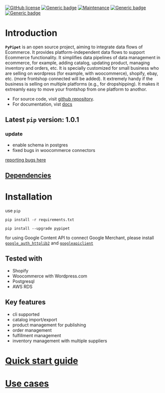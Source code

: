 

[![GitHub license](https://img.shields.io/github/license/Naereen/StrapDown.js.svg)](https://github.com/Naereen/StrapDown.js/blob/master/LICENSE)
[![Generic badge](https://img.shields.io/badge/Status-stable-blue.svg)](https://shields.io/)
[![Maintenance](https://img.shields.io/badge/Maintained%3F-yes-green.svg)](https://GitHub.com/Naereen/StrapDown.js/graphs/commit-activity)
[![Generic badge](https://img.shields.io/badge/Pypi-1.0.0-blue.svg)](https://shields.io/)
[![Generic badge](https://img.shields.io/badge/Python-3.8-blue.svg)](https://shields.io/)


# Introduction

**`PyPipet`** is an open source project, aiming to integrate data flows of Ecommerce. It provides platform-independent data flows to support Ecommerce functionality. It simplifies data pipelines of data management in ecommerce, for example, adding catalog, updating product, managing inventory and orders, etc. It is specially customized for small business who are selling on wordpress (for example, with woocommerce), shopify, ebay, etc. (more frontshop connected will be added). It extremely handy if the business is selling on multiple platforms (e.g., for dropshipping). It makes it extreamly easy to move your frontshop from one platform to anothor.

* For source code,  visit  [github repository](https://github.com/pypipet/pypipet).
* For documentation, vist [docs](https://pypipet.com)

## Latest `pip` version: 1.0.1
### update
- enable schema in postgres
- fixed bugs in woocommerce connectors

[reporting bugs here](https://github.com/pypipet/pypipet/issues)

## [Dependencies](https://pypipet.com/dependencies)

# Installation

use `pip`

    pip install -r requirements.txt

    pip install --upgrade pypipet  


for using Google Content API to connect Google Merchant, please install
[`google_auth_httplib2`](https://pypi.org/project/google-auth-httplib2/)
and [`googleapiclient`](https://github.com/googleapis/google-api-python-client)

## Tested with

- Shopify
- Woocommerce with Wordpress.com
- Postgresql
- AWS RDS


## Key features

- cli supported
- catalog import/export
- product management for publishing
- order management
- fulfillment management
- inventory management with multiple suppliers

# [Quick start guide](https://pypipet.com/quick_start/create_project/)


# [Use cases](https://pypipet.com/usecases/usecases)






